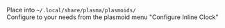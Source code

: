Place into `~/.local/share/plasma/plasmoids/`  
Configure to your needs from the plasmoid menu "Configure Inline Clock"
